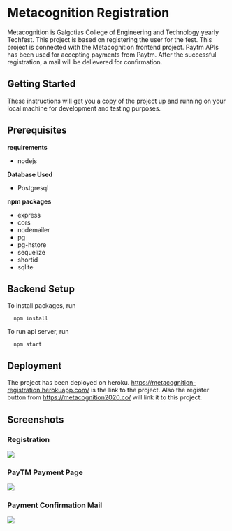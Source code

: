 # Metacognition Registration
Metacognition is Galgotias College of Engineering and Technology yearly Techfest. This project is based on registering the user for the fest. This project is connected with the Metacognition frontend project.
Paytm APIs has been used for accepting payments from Paytm.
After the successful registration, a mail will be delievered for confirmation.

## Getting Started
These instructions will get you a copy of the project up and running on your local machine for development and testing purposes.

## Prerequisites

**requirements**
* nodejs

**Database Used**
* Postgresql

**npm packages**
* express
* cors
* nodemailer
* pg
* pg-hstore
* sequelize
* shortid
* sqlite


## Backend Setup

To install packages, run
```
  npm install
```

To run api server, run
```
  npm start
```

## Deployment

The project has been deployed on heroku. https://metacognition-registration.herokuapp.com/ is the link to the project.
Also the register button from https://metacognition2020.co/ will link it to this project.

## Screenshots
 
### Registration 
<img src ="https://res.cloudinary.com/deucalion/image/upload/v1591095451/Screenshot_48_rarhkh.png"/>

### PayTM Payment Page
<img src="https://res.cloudinary.com/deucalion/image/upload/v1591095451/Screenshot_49_xkhmps.png"/>

### Payment Confirmation Mail
<img src ="https://res.cloudinary.com/deucalion/image/upload/v1591095454/Screenshot_50_xohi7x.png"/>

